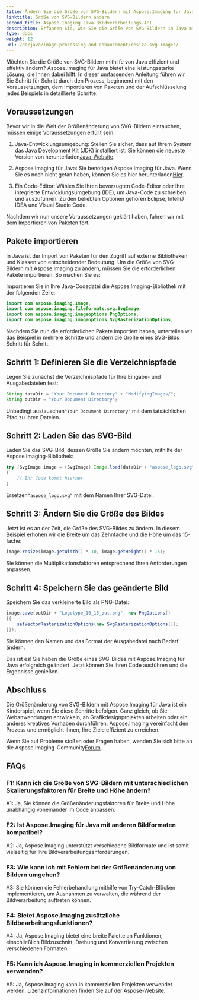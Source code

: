 ```yaml
---
title: Ändern Sie die Größe von SVG-Bildern mit Aspose.Imaging für Java
linktitle: Größe von SVG-Bildern ändern
second_title: Aspose.Imaging Java-Bildverarbeitungs-API
description: Erfahren Sie, wie Sie die Größe von SVG-Bildern in Java mit Aspose.Imaging für Java ändern. Schritt-für-Schritt-Anleitung für eine effiziente Bildbearbeitung.
type: docs
weight: 12
url: /de/java/image-processing-and-enhancement/resize-svg-images/
---
```

Möchten Sie die Größe von SVG-Bildern mithilfe von Java effizient und effektiv ändern? Aspose.Imaging für Java bietet eine leistungsstarke Lösung, die Ihnen dabei hilft. In dieser umfassenden Anleitung führen wir Sie Schritt für Schritt durch den Prozess, beginnend mit den Voraussetzungen, dem Importieren von Paketen und der Aufschlüsselung jedes Beispiels in detaillierte Schritte.

## Voraussetzungen

Bevor wir in die Welt der Größenänderung von SVG-Bildern eintauchen, müssen einige Voraussetzungen erfüllt sein:

1.  Java-Entwicklungsumgebung: Stellen Sie sicher, dass auf Ihrem System das Java Development Kit (JDK) installiert ist. Sie können die neueste Version von herunterladen[Java-Website](https://www.oracle.com/java/technologies/javase-downloads).

2. Aspose.Imaging für Java: Sie benötigen Aspose.Imaging für Java. Wenn Sie es noch nicht getan haben, können Sie es hier herunterladen[Hier](https://releases.aspose.com/imaging/java/).

3. Ein Code-Editor: Wählen Sie Ihren bevorzugten Code-Editor oder Ihre integrierte Entwicklungsumgebung (IDE), um Java-Code zu schreiben und auszuführen. Zu den beliebten Optionen gehören Eclipse, IntelliJ IDEA und Visual Studio Code.

Nachdem wir nun unsere Voraussetzungen geklärt haben, fahren wir mit dem Importieren von Paketen fort.

## Pakete importieren

In Java ist der Import von Paketen für den Zugriff auf externe Bibliotheken und Klassen von entscheidender Bedeutung. Um die Größe von SVG-Bildern mit Aspose.Imaging zu ändern, müssen Sie die erforderlichen Pakete importieren. So machen Sie es:

Importieren Sie in Ihre Java-Codedatei die Aspose.Imaging-Bibliothek mit der folgenden Zeile:

```java
import com.aspose.imaging.Image;
import com.aspose.imaging.fileformats.svg.SvgImage;
import com.aspose.imaging.imageoptions.PngOptions;
import com.aspose.imaging.imageoptions.SvgRasterizationOptions;
```

Nachdem Sie nun die erforderlichen Pakete importiert haben, unterteilen wir das Beispiel in mehrere Schritte und ändern die Größe eines SVG-Bilds Schritt für Schritt.


## Schritt 1: Definieren Sie die Verzeichnispfade

Legen Sie zunächst die Verzeichnispfade für Ihre Eingabe- und Ausgabedateien fest:

```java
String dataDir = "Your Document Directory" + "ModifyingImages/";
String outDir = "Your Document Directory";
```

 Unbedingt austauschen`"Your Document Directory"` mit dem tatsächlichen Pfad zu Ihren Dateien.

## Schritt 2: Laden Sie das SVG-Bild

Laden Sie das SVG-Bild, dessen Größe Sie ändern möchten, mithilfe der Aspose.Imaging-Bibliothek:

```java
try (SvgImage image = (SvgImage) Image.load(dataDir + "aspose_logo.svg"))
{
    // Ihr Code kommt hierher
}
```

 Ersetzen`"aspose_logo.svg"` mit dem Namen Ihrer SVG-Datei.

## Schritt 3: Ändern Sie die Größe des Bildes

Jetzt ist es an der Zeit, die Größe des SVG-Bildes zu ändern. In diesem Beispiel erhöhen wir die Breite um das Zehnfache und die Höhe um das 15-fache:

```java
image.resize(image.getWidth() * 10, image.getHeight() * 15);
```

Sie können die Multiplikationsfaktoren entsprechend Ihren Anforderungen anpassen.

## Schritt 4: Speichern Sie das geänderte Bild

Speichern Sie das verkleinerte Bild als PNG-Datei:

```java
image.save(outDir + "Logotype_10_15_out.png", new PngOptions()
{{
    setVectorRasterizationOptions(new SvgRasterizationOptions());
}});
```

Sie können den Namen und das Format der Ausgabedatei nach Bedarf ändern.

Das ist es! Sie haben die Größe eines SVG-Bildes mit Aspose.Imaging für Java erfolgreich geändert. Jetzt können Sie Ihren Code ausführen und die Ergebnisse genießen.

## Abschluss

Die Größenänderung von SVG-Bildern mit Aspose.Imaging für Java ist ein Kinderspiel, wenn Sie diese Schritte befolgen. Ganz gleich, ob Sie Webanwendungen entwickeln, an Grafikdesignprojekten arbeiten oder ein anderes kreatives Vorhaben durchführen, Aspose.Imaging vereinfacht den Prozess und ermöglicht Ihnen, Ihre Ziele effizient zu erreichen.

Wenn Sie auf Probleme stoßen oder Fragen haben, wenden Sie sich bitte an die Aspose.Imaging-Community[Forum](https://forum.aspose.com/).

## FAQs

### F1: Kann ich die Größe von SVG-Bildern mit unterschiedlichen Skalierungsfaktoren für Breite und Höhe ändern?

A1: Ja, Sie können die Größenänderungsfaktoren für Breite und Höhe unabhängig voneinander im Code anpassen.

### F2: Ist Aspose.Imaging für Java mit anderen Bildformaten kompatibel?

A2: Ja, Aspose.Imaging unterstützt verschiedene Bildformate und ist somit vielseitig für Ihre Bildverarbeitungsanforderungen.

### F3: Wie kann ich mit Fehlern bei der Größenänderung von Bildern umgehen?

A3: Sie können die Fehlerbehandlung mithilfe von Try-Catch-Blöcken implementieren, um Ausnahmen zu verwalten, die während der Bildverarbeitung auftreten können.

### F4: Bietet Aspose.Imaging zusätzliche Bildbearbeitungsfunktionen?

A4: Ja, Aspose.Imaging bietet eine breite Palette an Funktionen, einschließlich Bildzuschnitt, Drehung und Konvertierung zwischen verschiedenen Formaten.

### F5: Kann ich Aspose.Imaging in kommerziellen Projekten verwenden?

A5: Ja, Aspose.Imaging kann in kommerziellen Projekten verwendet werden. Lizenzinformationen finden Sie auf der Aspose-Website.